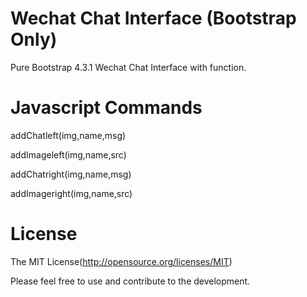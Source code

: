 # Wechat Chat Interface (Bootstrap Only)
Pure Bootstrap 4.3.1 Wechat Chat Interface with function.

# Javascript Commands

addChatleft(img,name,msg) 

addImageleft(img,name,src)

addChatright(img,name,msg)

addImageright(img,name,src)

# License
The MIT License(http://opensource.org/licenses/MIT)

Please feel free to use and contribute to the development.

